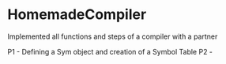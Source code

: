 # HomemadeCompiler
Implemented all functions and steps of a compiler with a partner

P1 - Defining a Sym object and creation of a Symbol Table
P2 - 
